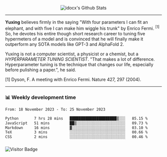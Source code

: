 <div align="center">
    <img align="center" src="https://github-readme-stats.vercel.app/api?username=idocx&show_icons=true&count_private=true&hide_border=true" alt="idocx's Github Stats"></img>
</div>

---

**Yuxing** believes firmly in the saying "With four parameters I can fit an elephant, and with five I can make him wiggle his trunk" by Enrico Fermi. <sup>[1]</sup> So, he devotes his entire though short research career to tuning five hypermeters of a model and is convinced that he will finally make it outperform any SOTA models like GPT-3 and AlphaFold 2.

Yuxing is not a computer scientist, a physicist or a chemist, but a *HYPERPARAMETER TUNING SCIENTIST*. "That makes a lot of difference. Hyperparameter tuning is the technique that changes our life, especially before pulishing a paper.", he said.

[1] Dyson, F. A meeting with Enrico Fermi. Nature 427, 297 (2004).


---

### 📊 Weekly development time
<!--START_SECTION:waka-->

```txt
From: 18 November 2023 - To: 25 November 2023

Python       7 hrs 28 mins   █████████████████████▒░░░   85.15 %
JavaScript   51 mins         ██▒░░░░░░░░░░░░░░░░░░░░░░   09.73 %
Markdown     16 mins         ▓░░░░░░░░░░░░░░░░░░░░░░░░   03.10 %
TeX          3 mins          ░░░░░░░░░░░░░░░░░░░░░░░░░   00.66 %
CSS          2 mins          ░░░░░░░░░░░░░░░░░░░░░░░░░   00.46 %
```

<!--END_SECTION:waka-->

### 

![Visitor Badge](https://visitor-badge.laobi.icu/badge?page_id=idocx.idocx)